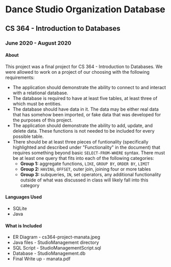# Dance Studio Organization Database
## CS 364 - Introduction to Databases
### June 2020 - August 2020

#### About
This project was a final project for CS 364 - Introduction to Databases. We were allowed to work on a project of our choosing with the following requirements:
 - The application should demonstrate the ability to connect to and interact with a relational database.
 - The database is required to have at least five tables, at least three of which must be entities.
 - The database should have data in it. The data may be either real data that has somehow been imported, or fake data that was developed for the purposes of this project.
 - The application should demonstrate the ability to add, update, and delete data. These functions is not needed to be included for every possible table.
 - There should be at least three pieces of funtionality (specifically highlighted and described under "Functionality" in the document) that requires something beyond basic `SELECT-FROM-WHERE` syntax. There must be at least one query that fits into each of the following categories:
    - **Group 1:** aggregate functions, `LIKE`, `GROUP BY`, `ORDER BY`, `LIMIT`
    - **Group 2:** `HAVING`, `OFFSET`, outer join, joining four or more tables
    - **Group 3:** subqueries, `IN`, set operators, any additional functionality outside of what was discussed in class will likely fall into this category

#### Languages Used
- SQLite
- Java

#### What is Included
- ER Diagram - cs364-project-manata.jpeg
- Java files - StudioManagement directory
- SQL Script - StudioManagementScript.sql
- Database - StudioManagement.db
- Final Write up - manata.pdf
